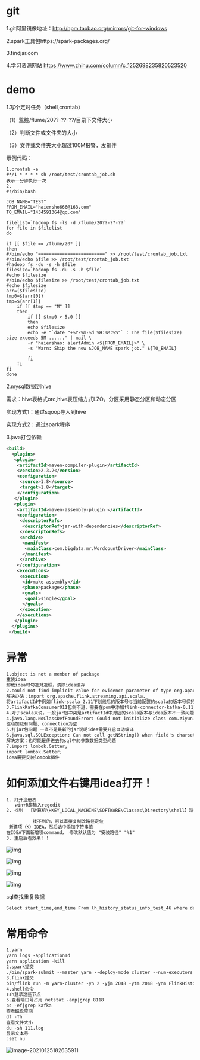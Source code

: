 # git

1.git阿里镜像地址：http://npm.taobao.org/mirrors/git-for-windows

2.spark工具包https://spark-packages.org/

3.findjar.com

4.学习资源网站 https://www.zhihu.com/column/c_1252698235820523520

# demo

1.写个定时任务（shell,crontab）

（1）监控/flume/20??-??-??/目录下文件大小

（2）判断文件或文件夹的大小

（3）文件或文件夹大小超过100M报警，发邮件 

示例代码：

```
1.crontab -e
#*/1 * * * * sh /root/test/crontab_job.sh
表示一分钟执行一次
2.
#!/bin/bash

JOB_NAME="TEST"
FROM_EMAIL="haiersho666@163.com"
TO_EMAIL="1434591364@qq.com"

filelist=`hadoop fs -ls -d /flume/20??-??-??`
for file in $filelist
do

if [[ $file == /flume/20* ]]
then
#/bin/echo "=========================" >> /root/test/crontab_job.txt
#/bin/echo $file >> /root/test/crontab_job.txt
#hadoop fs -du -s -h $file
filesize=`hadoop fs -du -s -h $file`
#echo $filesize
#/bin/echo $filesize >> /root/test/crontab_job.txt
#echo $filesize
arr=($filesize)
tmp0=${arr[0]}
tmp=${arr[1]}
    if [[ $tmp == "M" ]]
    then
        if [[ $tmp0 > 5.0 ]]
        then
        echo $filesize
        echo -e "`date "+%Y-%m-%d %H:%M:%S"` : The file($filesize) size exceeds 5M ......" | mail \
        -r "haiershao: alertAdmin <${FROM_EMAIL}>" \
        -s "Warn: Skip the new $JOB_NAME spark job." ${TO_EMAIL}

        fi
    fi
fi
done

```

2.mysql数据到hive

需求：hive表格式orc,hive表压缩方式LZO。分区采用静态分区和动态分区

实现方式1：通过sqoop导入到hive

实现方式2：通过spark程序



3.java打包依赖

```xml
<build>
  <plugins>
   <plugin>
    <artifactId>maven-compiler-plugin</artifactId>
    <version>2.3.2</version>
    <configuration>
     <source>1.8</source>
     <target>1.8</target>
    </configuration>
   </plugin>
   <plugin>
    <artifactId>maven-assembly-plugin </artifactId>
    <configuration>
     <descriptorRefs>
      <descriptorRef>jar-with-dependencies</descriptorRef>
     </descriptorRefs>
     <archive>
      <manifest>
       <mainClass>com.bigdata.mr.WordcountDriver</mainClass>
      </manifest>
     </archive>
    </configuration>
    <executions>
     <execution>
      <id>make-assembly</id>
      <phase>package</phase>
      <goals>
       <goal>single</goal>
      </goals>
     </execution>
    </executions>
   </plugin>
  </plugins>
 </build>
```

# 异常

```xml
1.object is not a member of package
重装idea
卸载idea时勾选对选框，清除idea缓存
2.could not find implicit value for evidence parameter of type org.apache.flink.api.common..
解决办法：import org.apache.flink.streaming.api.scala._
将artifactId中例如flink-scala_2.11下划线后的版本号与当前配置的scala的版本号保持一致
3.FlinkKafkaConsumer011包倒不进，需要在pom中添加flink-connector-kafka-0.11_2.11小版本号
4.对于scala来说，一般jar包冲突是artifactId中对应的scala版本与idea版本不一致问题
4.java.lang.NoClassDefFoundError: Could not initialize class com.ziyun.historystatus.util.MysqlUtil$
驱动加载有问题、connection为空
5.打jar包问题 一直不是最新的jar说明idea需要开启自动编译
6.java.sql.SQLException: Can not call getNString() when field's charset isn't UTF-8 
解决方案：也可能是传进去的sql中的参数数据类型问题
7.import lombok.Getter;
import lombok.Setter;
idea需要安装lombok插件
```

# 如何添加文件右键用idea打开！

```xml
1. 打开注册表
　　win+R键输入regedit
2. 找到  【计算机\HKEY_LOCAL_MACHINE\SOFTWARE\Classes\Directory\shell】路径

　　　　　　找不到的，可以直接复制改路径定位
 新建项（K）IDEA，然后选中添加字符串值
在IDEA下面新增项command， 修改默认值为 "安装路径" "%1"
3. 重启后看效果！！
```

![img](other.assets/1351763-20191030090930480-1588166556.png)

![img](other.assets/1351763-20191030090910790-1003217356.png)

![img](other.assets/1351763-20191030091334888-991713327.png)

![img](other.assets/1351763-20191030091834538-828869319.png)



sql查找重复数据

```xml
Select start_time,end_time From lh_history_status_info_test_46 where device_id = '16057' group by start_time,end_time having count (*)>1
```

# 常用命令

```xml
1.yarn
yarn logs -applicationId
yarn application -kill 
2.spark提交
./bin/spark-submit --master yarn --deploy-mode cluster --num-executors 3 --executor-cores 1 --executor-memory 2G --name OperationRateCal_Test --conf spark.executor.memoryOverhead=1g --properties-file /home/ubuntu/spark_job/project/new_project/spark_history_offline.conf --class com.ziyun.operationrate.start.OperationRateCal /home/ubuntu/spark_job/project/new_project/operation_rate-1.0-SNAPSHOT.jar
3.flink提交
bin/flink run -m yarn-cluster -yn 2 -yjm 2048 -ytm 2048 -ynm FlinkHistoryStatusCal_15min_140 /home/ubuntu/flink_job/project/new_history_status/flinkkafkatohistorystatuscal-1.0-SNAPSHOT-jar-with-dependencies.jar
4.shell命令
ssh登录这些节点
5.查看端口号占用 netstat -anp|grep 8118
ps -ef|grep kafka
查看磁盘空间
df -Th
查看文件大小
du -sh 111.log
显示文本号
:set nu
```

![image-20210125182635911](other.assets/image-20210125182635911.png)